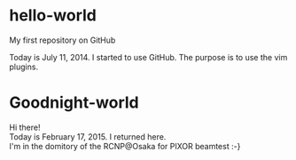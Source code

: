 hello-world
===========

My first repository on GitHub

Today is July 11, 2014. I started to use GitHub.
The purpose is to use the vim plugins.


Goodnight-world
===============
Hi there!  
Today is February 17, 2015. I returned here.  
I'm in the domitory of the RCNP@Osaka for PIXOR beamtest :-}  
